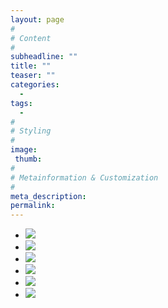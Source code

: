 ```yaml
---
layout: page
#
# Content
#
subheadline: ""
title: ""
teaser: ""
categories:
  -
tags:
  -
#
# Styling
#
image:
 thumb:
#
# Metainformation & Customization
#
meta_description:
permalink:
---
```


<ul class="clearing-thumbs small-block-grid-3" data-clearing>
  <li><a href="{{ site.urlimg }}unsplash_1.jpg"><img data-caption="" class="th" src="{{ site.urlimg }}header_downloads.jpg"></a></li>
  <li><a href="{{ site.urlimg }}unsplash_2.jpg"><img data-caption="" class="th" src="{{ site.urlimg }}header_downloads.jpg"></a></li>
  <li><a href="{{ site.urlimg }}unsplash_3.jpg"><img data-caption="" class="th" src="{{ site.urlimg }}header_downloads.jpg"></a></li>
  <li><a href="{{ site.urlimg }}unsplash_4.jpg"><img data-caption="" class="th" src="{{ site.urlimg }}header_downloads.jpg"></a></li>
  <li><a href="{{ site.urlimg }}unsplash_5.jpg"><img data-caption="" class="th" src="{{ site.urlimg }}header_downloads.jpg"></a></li>
  <li><a href="{{ site.urlimg }}unsplash_6.jpg"><img data-caption="" class="th" src="{{ site.urlimg }}header_downloads.jpg"></a></li>
</ul>

